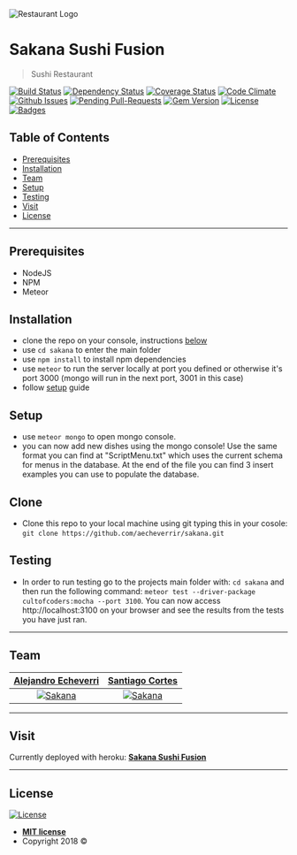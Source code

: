 <img src="https://i.imgur.com/kdQ7hJb.jpg" title="Sakana" alt="Restaurant Logo" href="">

# Sakana Sushi Fusion
> Sushi Restaurant

[![Build Status](http://img.shields.io/travis/badges/badgerbadgerbadger.svg?style=flat-square)](https://travis-ci.org/badges/badgerbadgerbadger) [![Dependency Status](http://img.shields.io/gemnasium/badges/badgerbadgerbadger.svg?style=flat-square)](https://gemnasium.com/badges/badgerbadgerbadger) [![Coverage Status](http://img.shields.io/coveralls/badges/badgerbadgerbadger.svg?style=flat-square)](https://coveralls.io/r/badges/badgerbadgerbadger) [![Code Climate](http://img.shields.io/codeclimate/github/badges/badgerbadgerbadger.svg?style=flat-square)](https://codeclimate.com/github/badges/badgerbadgerbadger) [![Github Issues](http://githubbadges.herokuapp.com/badges/badgerbadgerbadger/issues.svg?style=flat-square)](https://github.com/badges/badgerbadgerbadger/issues) [![Pending Pull-Requests](http://githubbadges.herokuapp.com/badges/badgerbadgerbadger/pulls.svg?style=flat-square)](https://github.com/badges/badgerbadgerbadger/pulls) [![Gem Version](http://img.shields.io/gem/v/badgerbadgerbadger.svg?style=flat-square)](https://rubygems.org/gems/badgerbadgerbadger) [![License](http://img.shields.io/:license-mit-blue.svg?style=flat-square)](http://badges.mit-license.org) [![Badges](http://img.shields.io/:badges-9/9-ff6799.svg?style=flat-square)](https://github.com/badges/badgerbadgerbadger)


## Table of Contents

- [Prerequisites](#prerequisites)
- [Installation](#installation)
- [Team](#team)
- [Setup](#setup)
- [Testing](#testing)
- [Visit](#visit)
- [License](#license)

---

## Prerequisites

- NodeJS
- NPM
- Meteor

## Installation

- clone the repo on your console, instructions [below](#clone)
- use `cd sakana` to enter the main folder
- use `npm install` to install npm dependencies
- use `meteor` to run the server locally at port you defined or otherwise it's port 3000 (mongo will run in the next port, 3001 in this case)
- follow [setup](#setup) guide

## Setup
- use `meteor mongo` to open mongo console.
- you can now add new dishes using the mongo console! Use the same format you can find at "ScriptMenu.txt" which uses the current schema for menus in the database. At the end of the file you can find 3 insert examples you can use to populate the database.


## Clone

- Clone this repo to your local machine using git typing this in your cosole: `git clone https://github.com/aecheverrir/sakana.git`


## Testing

- In order to run testing go to the projects main folder with: `cd sakana` and then run the following command:
  `meteor test --driver-package cultofcoders:mocha --port 3100`. You can now access http://localhost:3100 on your browser and see the      results from the tests you have just ran.

---

## Team

| <a href="https://github.com/aecheverrir" target="_blank">**Alejandro Echeverri**</a> | <a href="https://github.com/s-cortes" target="_blank">**Santiago Cortes**</a> |
| :---: |:---:|
| [![Sakana](https://avatars3.githubusercontent.com/u/25350194?s=460&v=4)](https://github.com/aecheverrir)    | [![Sakana](https://avatars0.githubusercontent.com/u/25346635?s=460&v=4)](https://github.com/s-cortes) |

---


## Visit

Currently deployed with heroku: <a href="https://sakanasushifusion.herokuapp.com" target="_blank">**Sakana Sushi Fusion**</a>

---

## License

[![License](http://img.shields.io/:license-mit-blue.svg?style=flat-square)](http://badges.mit-license.org)

- **[MIT license](http://opensource.org/licenses/mit-license.php)**
- Copyright 2018 © 
